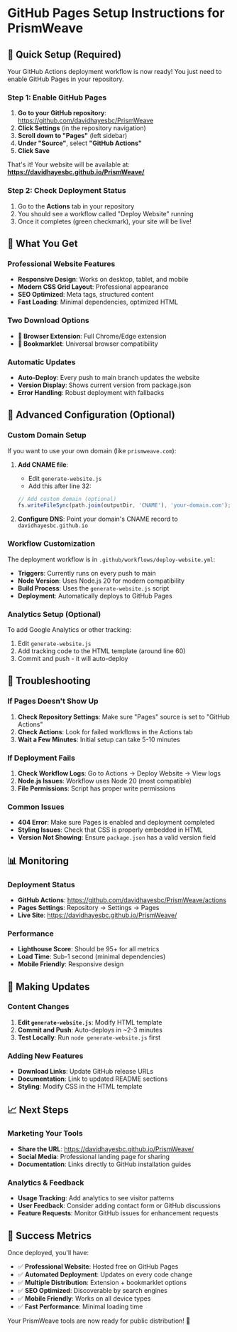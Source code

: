 # GitHub Pages Setup Instructions for PrismWeave

## 🚀 Quick Setup (Required)

Your GitHub Actions deployment workflow is now ready! You just need to enable GitHub Pages in your repository.

### Step 1: Enable GitHub Pages

1. **Go to your GitHub repository**: https://github.com/davidhayesbc/PrismWeave
2. **Click Settings** (in the repository navigation)
3. **Scroll down to "Pages"** (left sidebar)
4. **Under "Source"**, select **"GitHub Actions"**
5. **Click Save**

That's it! Your website will be available at: **https://davidhayesbc.github.io/PrismWeave/**

### Step 2: Check Deployment Status

1. Go to the **Actions** tab in your repository
2. You should see a workflow called "Deploy Website" running
3. Once it completes (green checkmark), your site will be live!

## 🎯 What You Get

### Professional Website Features
- **Responsive Design**: Works on desktop, tablet, and mobile
- **Modern CSS Grid Layout**: Professional appearance
- **SEO Optimized**: Meta tags, structured content
- **Fast Loading**: Minimal dependencies, optimized HTML

### Two Download Options
- **🧩 Browser Extension**: Full Chrome/Edge extension
- **🔖 Bookmarklet**: Universal browser compatibility

### Automatic Updates
- **Auto-Deploy**: Every push to main branch updates the website
- **Version Display**: Shows current version from package.json
- **Error Handling**: Robust deployment with fallbacks

## 🔧 Advanced Configuration (Optional)

### Custom Domain Setup
If you want to use your own domain (like `prismweave.com`):

1. **Add CNAME file**: 
   - Edit `generate-website.js`
   - Add this after line 32:
   ```javascript
   // Add custom domain (optional)
   fs.writeFileSync(path.join(outputDir, 'CNAME'), 'your-domain.com');
   ```

2. **Configure DNS**: Point your domain's CNAME record to `davidhayesbc.github.io`

### Workflow Customization
The deployment workflow is in `.github/workflows/deploy-website.yml`:

- **Triggers**: Currently runs on every push to main
- **Node Version**: Uses Node.js 20 for modern compatibility  
- **Build Process**: Uses the `generate-website.js` script
- **Deployment**: Automatically deploys to GitHub Pages

### Analytics Setup (Optional)
To add Google Analytics or other tracking:

1. Edit `generate-website.js`
2. Add tracking code to the HTML template (around line 60)
3. Commit and push - it will auto-deploy

## 🐛 Troubleshooting

### If Pages Doesn't Show Up
1. **Check Repository Settings**: Make sure "Pages" source is set to "GitHub Actions"
2. **Check Actions**: Look for failed workflows in the Actions tab
3. **Wait a Few Minutes**: Initial setup can take 5-10 minutes

### If Deployment Fails
1. **Check Workflow Logs**: Go to Actions → Deploy Website → View logs
2. **Node.js Issues**: Workflow uses Node 20 (most compatible)
3. **File Permissions**: Script has proper write permissions

### Common Issues
- **404 Error**: Make sure Pages is enabled and deployment completed
- **Styling Issues**: Check that CSS is properly embedded in HTML
- **Version Not Showing**: Ensure `package.json` has a valid version field

## 📊 Monitoring

### Deployment Status
- **GitHub Actions**: https://github.com/davidhayesbc/PrismWeave/actions
- **Pages Settings**: Repository → Settings → Pages
- **Live Site**: https://davidhayesbc.github.io/PrismWeave/

### Performance
- **Lighthouse Score**: Should be 95+ for all metrics
- **Load Time**: Sub-1 second (minimal dependencies)
- **Mobile Friendly**: Responsive design

## 🔄 Making Updates

### Content Changes
1. **Edit `generate-website.js`**: Modify HTML template
2. **Commit and Push**: Auto-deploys in ~2-3 minutes
3. **Test Locally**: Run `node generate-website.js` first

### Adding New Features
- **Download Links**: Update GitHub release URLs
- **Documentation**: Link to updated README sections
- **Styling**: Modify CSS in the HTML template

## 📈 Next Steps

### Marketing Your Tools
- **Share the URL**: https://davidhayesbc.github.io/PrismWeave/
- **Social Media**: Professional landing page for sharing
- **Documentation**: Links directly to GitHub installation guides

### Analytics & Feedback
- **Usage Tracking**: Add analytics to see visitor patterns
- **User Feedback**: Consider adding contact form or GitHub discussions
- **Feature Requests**: Monitor GitHub issues for enhancement requests

## 🎉 Success Metrics

Once deployed, you'll have:
- ✅ **Professional Website**: Hosted free on GitHub Pages
- ✅ **Automated Deployment**: Updates on every code change
- ✅ **Multiple Distribution**: Extension + bookmarklet options
- ✅ **SEO Optimized**: Discoverable by search engines
- ✅ **Mobile Friendly**: Works on all device types
- ✅ **Fast Performance**: Minimal loading time

Your PrismWeave tools are now ready for public distribution! 🚀
